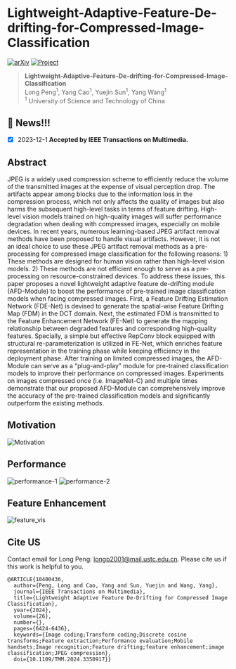 # Lightweight-Adaptive-Feature-De-drifting-for-Compressed-Image-Classification 

[![arXiv](https://img.shields.io/badge/arXiv-Paper-<COLOR>.svg)](https://arxiv.org/abs/2401.01724)  [![Project](https://img.shields.io/badge/Project-Page-blue.svg)](https://arxiv.org/pdf/2411.10798) 


> **Lightweight-Adaptive-Feature-De-drifting-for-Compressed-Image-Classification**<br>
> Long Peng<sup>1</sup>, Yang Cao<sup>1</sup>, Yuejin Sun<sup>1</sup>, Yang Wang<sup>1</sup> <br>
> <sup>1</sup> University of Science and Technology of China

## :bookmark: News!!!
- [x] 2023-12-1 **Accepted by IEEE Transactions on Multimedia.**

## Abstract

JPEG is a widely used compression scheme to efficiently reduce the volume of the transmitted images at the expense of visual perception drop. The artifacts appear among blocks due to the information loss in the compression process, which not only affects the quality of images but also harms the subsequent high-level tasks in terms of feature drifting. High-level vision models trained on high-quality images will suffer performance degradation when dealing with compressed images, especially on mobile devices. In recent years, numerous learning-based JPEG artifact removal methods have been proposed to handle visual artifacts. However, it is not an ideal choice to use these JPEG artifact removal methods as a pre-processing for compressed image classification for the following reasons: 1) These methods are designed for human vision rather than high-level vision models. 2) These methods are not efficient enough to serve as a pre-processing on resource-constrained devices. To address these issues, this paper proposes a novel lightweight adaptive feature de-drifting module (AFD-Module) to boost the performance of pre-trained image classification models when facing compressed images. First, a Feature Drifting Estimation Network (FDE-Net) is devised to generate the spatial-wise Feature Drifting Map (FDM) in the DCT domain. Next, the estimated FDM is transmitted to the Feature Enhancement Network (FE-Net) to generate the mapping relationship between degraded features and corresponding high-quality features. Specially, a simple but effective RepConv block equipped with structural re-parameterization is utilized in FE-Net, which enriches feature representation in the training phase while keeping efficiency in the deployment phase. After training on limited compressed images, the AFD-Module can serve as a “plug-and-play” module for pre-trained classification models to improve their performance on compressed images. Experiments on images compressed once (i.e. ImageNet-C) and multiple times demonstrate that our proposed AFD-Module can comprehensively improve the accuracy of the pre-trained classification models and significantly outperform the existing methods.

## Motivation
![Motivation](TMM1.jpg)


## Performance
![performance-1](performance-1.jpg)
![performance-2](performance-2.jpg)

## Feature Enhancement
![feature_vis](feature_vis.jpg)


## Cite US
Contact email for Long Peng: longp2001@mail.ustc.edu.cn. Please cite us if this work is helpful to you. 
```
@ARTICLE{10400436,
  author={Peng, Long and Cao, Yang and Sun, Yuejin and Wang, Yang},
  journal={IEEE Transactions on Multimedia}, 
  title={Lightweight Adaptive Feature De-Drifting for Compressed Image Classification}, 
  year={2024},
  volume={26},
  number={},
  pages={6424-6436},
  keywords={Image coding;Transform coding;Discrete cosine transforms;Feature extraction;Performance evaluation;Mobile handsets;Image recognition;Feature drifting;feature enhancement;image classification;JPEG compression},
  doi={10.1109/TMM.2024.3350917}}
```
